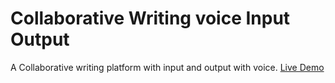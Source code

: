 # Collaborative Writing voice Input Output
A Collaborative writing platform with input and output with voice.
[Live Demo](https://adnanmuhib.github.io/Collaborative-Writing-voice-input-output/)
